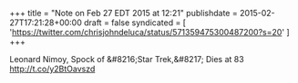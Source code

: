 +++
title = "Note on Feb 27 EDT 2015 at 12:21"
publishdate = 2015-02-27T17:21:28+00:00
draft = false
syndicated = [ 'https://twitter.com/chrisjohndeluca/status/571359475300487200?s=20' ]
+++

Leonard Nimoy, Spock of &amp;#8216;Star Trek,&amp;#8217; Dies at 83 http://t.co/y2BtOavszd
